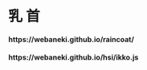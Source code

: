 <h1>乳 首</h1>
<h4>https://webaneki.github.io/raincoat/</h4>
<h4>https://webaneki.github.io/hsi/ikko.js</h4>
